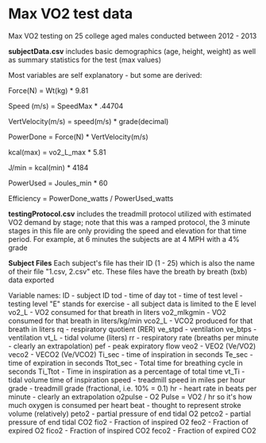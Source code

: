 # Max VO2 test data

Max VO2 testing on 25 college aged males conducted between 2012 - 2013

**subjectData.csv** includes basic demographics (age, height, weight) as well as summary statistics for the test (max values)

Most variables are self explanatory - but some are derived:

Force(N) = Wt(kg) * 9.81

Speed (m/s) = SpeedMax * .44704

VertVelocity(m/s) = speed(m/s) * grade(decimal)

PowerDone = Force(N) * VertVelocity(m/s)

kcal(max) = vo2_L_max * 5.81

J/min = kcal(min) * 4184

PowerUsed = Joules_min * 60

Efficiency = PowerDone_watts / PowerUsed_watts


**testingProtocol.csv** includes the treadmill protocol utilized with estimated VO2 demand by stage; note that this was a ramped protocol, the 3 minute stages in this file are only providing the speed and elevation for that time period. For example, at 6 minutes the subjects are at 4 MPH with a 4% grade

**Subject Files** Each subject's file has their ID (1 - 25) which is also the name of their file "1.csv, 2.csv" etc. These files have the breath by breath (bxb) data exported

Variable names:
ID - subject ID
tod - time of day
tot - time of test
level - testing level "E" stands for exercise - all subject data is limited to the E level
vo2_L - VO2 consumed for that breath in liters
vo2_mlkgmin - VO2 consumed for that breath in liters/kg/min
vco2_L - VCO2 produced for that breath in liters
rq - respiratory quotient (RER)
ve_stpd - ventilation
ve_btps - ventilation
vt_L - tidal volume (liters)
rr - respiratory rate (breaths per minute - clearly an extrapolation) 
pef - peak expiratory flow
veo2 - VEO2 (Ve/VO2)
veco2 - VECO2 (Ve/VCO2)
Ti_sec - time of inspiration in seconds
Te_sec - time of expiration in seconds
Ttot_sec - Total time for breathing cycle in seconds
Ti_Ttot - Time in inspiration as a percentage of total time
vt_Ti - tidal volume time of inspiration
speed - treadmill speed in miles per hour
grade - treadmill grade (fractional, i.e. 10% = 0.1)
hr - heart rate in beats per minute - clearly an extrapolation
o2pulse - O2 Pulse = VO2 / hr so it's how much oxygen is consumed per heart beat - thought to represent stroke volume (relatively)
peto2 - partial pressure of end tidal O2
petco2 - partial pressure of end tidal CO2
fio2 - Fraction of inspired O2
feo2 - Fraction of expired O2
fico2 - Fraction of inspired CO2
feco2 - Fraction of expired CO2


